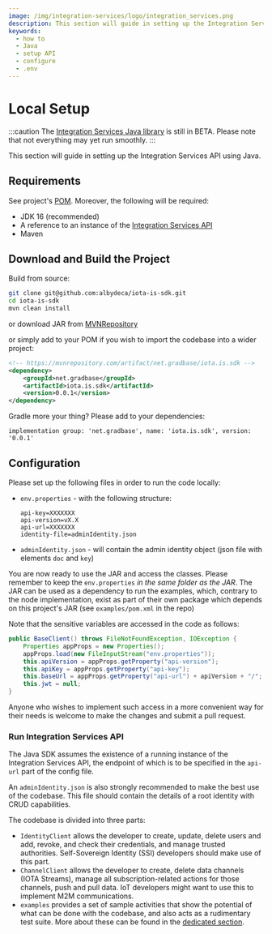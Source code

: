 ```yaml
---
image: /img/integration-services/logo/integration_services.png
description: This section will guide in setting up the Integration Service API using Java.
keywords:
  - how to
  - Java
  - setup API
  - configure
  - .env
---
```


# Local Setup

:::caution
The [Integration Services Java library](https://github.com/albydeca/iota-is-sdk) is still in BETA. Please note that not everything may yet run smoothly.
:::

This section will guide in setting up the Integration Services API using Java.

## Requirements

See project's [POM](https://github.com/albydeca/iota-is-sdk/blob/main/pom.xml). Moreover, the following will be required:

- JDK 16 (recommended)
- A reference to an instance of the [Integration Services API](https://github.com/iotaledger/integration-services)
- Maven

## Download and Build the Project

Build from source:

```bash
git clone git@github.com:albydeca/iota-is-sdk.git
cd iota-is-sdk
mvn clean install
```

or download JAR from [MVNRepository](https://mvnrepository.com/artifact/net.gradbase/iota.is.sdk/0.0.1)

or simply add to your POM if you wish to import the codebase into a wider project:

```xml
<!-- https://mvnrepository.com/artifact/net.gradbase/iota.is.sdk -->
<dependency>
    <groupId>net.gradbase</groupId>
    <artifactId>iota.is.sdk</artifactId>
    <version>0.0.1</version>
</dependency>
```

Gradle more your thing? Please add to your dependencies:

```
implementation group: 'net.gradbase', name: 'iota.is.sdk', version: '0.0.1'
```

## Configuration

Please set up the following files in order to run the code locally:

- `env.properties` - with the following structure:

  ```
  api-key=XXXXXXX
  api-version=vX.X
  api-url=XXXXXXX
  identity-file=adminIdentity.json
  ```

- `adminIdentity.json` - will contain the admin identity object (json file with elements `doc` and `key`)

You are now ready to use the JAR and access the classes. Please remember to keep the `env.properties` _in the same folder as the JAR_.
The JAR can be used as a dependency to run the examples, which, contrary to the node implementation, exist as part of their own package
which depends on this project's JAR (see `examples/pom.xml` in the repo)

Note that the sensitive variables are accessed in the code as follows:

```java
public BaseClient() throws FileNotFoundException, IOException {
    Properties appProps = new Properties();
    appProps.load(new FileInputStream("env.properties"));
    this.apiVersion = appProps.getProperty("api-version");
    this.apiKey = appProps.getProperty("api-key");
    this.baseUrl = appProps.getProperty("api-url") + apiVersion + "/";
    this.jwt = null;
}
```

Anyone who wishes to implement such access in a more convenient way for their needs is welcome to make the changes and submit a pull request.

### Run Integration Services API

The Java SDK assumes the existence of a running instance of the Integration Services API, the endpoint of which is to be specified in the `api-url` part of the config file.

An `adminIdentity.json` is also strongly recommended to make the best use of the codebase. This file should contain the details of a root identity with CRUD capabilities.

The codebase is divided into three parts:

- `IdentityClient` allows the developer to create, update, delete users and add, revoke, and check their credentials, and manage trusted authorities. Self-Sovereign Identity (SSI) developers should make use of this part.
- `ChannelClient` allows the developer to create, delete data channels (IOTA Streams), manage all subscription-related actions for those channels, push and pull data. IoT developers might want to use this to implement M2M communications.
- `examples` provides a set of sample activities that show the potential of what can be done with the codebase, and also acts as a rudimentary test suite. More about these can be found in the [dedicated section](../../../how_tos/integration-services-sdk/introduction.mdx).
